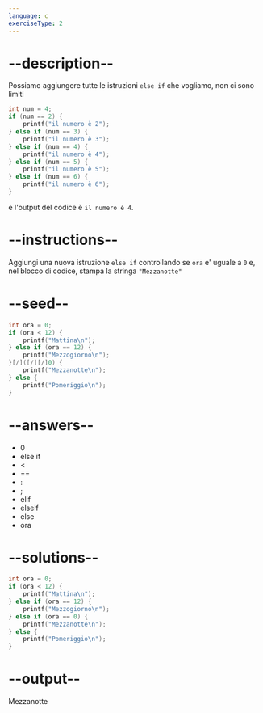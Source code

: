 ```yaml
---
language: c
exerciseType: 2
---
```


# --description--

Possiamo aggiungere tutte le istruzioni `else if` che vogliamo, non ci sono limiti
```c
int num = 4;
if (num == 2) {
	printf("il numero è 2");
} else if (num == 3) {
	printf("il numero è 3");
} else if (num == 4) {
	printf("il numero è 4");
} else if (num == 5) {
	printf("il numero è 5");
} else if (num == 6) {
	printf("il numero è 6");
}
```
e l'output del codice è `il numero è 4`.

# --instructions--

Aggiungi una nuova istruzione `else if` controllando se `ora` e' uguale a `0` e, nel blocco di codice, stampa la stringa `"Mezzanotte"`

# --seed--

```c
int ora = 0;
if (ora < 12) {
    printf("Mattina\n");
} else if (ora == 12) {
    printf("Mezzogiorno\n");
}[/]([/][/]0) {
    printf("Mezzanotte\n");
} else {
    printf("Pomeriggio\n");
}
```

# --answers--

- 0
-  else if 
-  < 
-  == 
- :
- ;
-  elif 
-  elseif 
-  else 
- ora

# --solutions--

```c
int ora = 0;
if (ora < 12) {
    printf("Mattina\n");
} else if (ora == 12) {
    printf("Mezzogiorno\n");
} else if (ora == 0) {
    printf("Mezzanotte\n");
} else {
    printf("Pomeriggio\n");
}
```

# --output--

Mezzanotte
